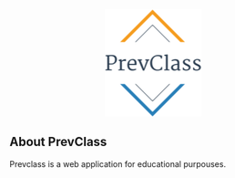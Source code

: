 <p align="center"><img src="https://github.com/tnksss/prevclass/blob/master/public/prevclass.png"></p>



## About PrevClass

Prevclass is a web application for educational purpouses.

